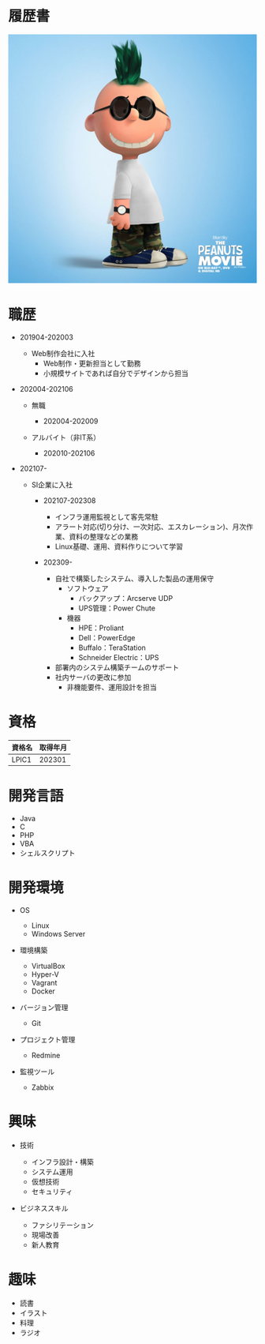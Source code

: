 # 履歴書

![Test Image 1](img/icon.jpg)

# 職歴
* 201904-202003
	* Web制作会社に入社
		* Web制作・更新担当として勤務
		* 小規模サイトであれば自分でデザインから担当

* 202004-202106
	* 無職
		* 202004-202009
		
	* アルバイト（非IT系）
		* 202010-202106

* 202107-
	* SI企業に入社
		* 202107-202308
			* インフラ運用監視として客先常駐
			* アラート対応(切り分け、一次対応、エスカレーション)、月次作業、資料の整理などの業務
			* Linux基礎、運用、資料作りについて学習

		* 202309-
			* 自社で構築したシステム、導入した製品の運用保守
				* ソフトウェア
					* バックアップ：Arcserve UDP
					* UPS管理：Power Chute
				* 機器
					* HPE：Proliant
					* Dell：PowerEdge
					* Buffalo：TeraStation
					* Schneider Electric：UPS
			* 部署内のシステム構築チームのサポート
			* 社内サーバの更改に参加
				* 非機能要件、運用設計を担当

# 資格
|資格名|取得年月|
|:---|:---|
|LPIC1|202301|

# 開発言語
* Java
* C
* PHP
* VBA
* シェルスクリプト

# 開発環境
* OS
	* Linux
	* Windows Server

* 環境構築
	* VirtualBox
	* Hyper-V
	* Vagrant
	* Docker

* バージョン管理
	* Git

* プロジェクト管理
	* Redmine

* 監視ツール
	* Zabbix

# 興味
* 技術
	* インフラ設計・構築
	* システム運用
	* 仮想技術
	* セキュリティ

* ビジネススキル
	* ファシリテーション
	* 現場改善
	* 新人教育

# 趣味
* 読書
* イラスト
* 料理
* ラジオ